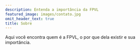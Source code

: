 ```yaml
---
description: Entenda a importância da FPVL
featured_image: images/contato.jpg
omit_header_text: true
title: Sobre
---
```



Aqui você encontra quem é a FPVL, o por que dela existir e sua importância.
